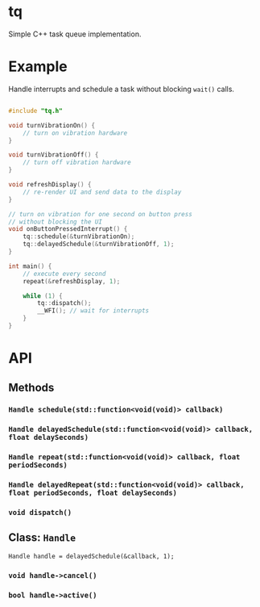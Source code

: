# tq

Simple C++ task queue implementation.

# Example

Handle interrupts and schedule a task without blocking `wait()` calls.

```c++

#include "tq.h"

void turnVibrationOn() {
    // turn on vibration hardware
}

void turnVibrationOff() {
    // turn off vibration hardware
}

void refreshDisplay() {
    // re-render UI and send data to the display
}

// turn on vibration for one second on button press
// without blocking the UI
void onButtonPressedInterrupt() {
    tq::schedule(&turnVibrationOn);
    tq::delayedSchedule(&turnVibrationOff, 1);
}

int main() {
    // execute every second
    repeat(&refreshDisplay, 1);

    while (1) {
        tq::dispatch();
        __WFI(); // wait for interrupts
    }
}

```

# API

## Methods

### `Handle schedule(std::function<void(void)> callback)`
### `Handle delayedSchedule(std::function<void(void)> callback, float delaySeconds)`

### `Handle repeat(std::function<void(void)> callback, float periodSeconds)`
### `Handle delayedRepeat(std::function<void(void)> callback, float periodSeconds, float delaySeconds)`

### `void dispatch()`


## Class: `Handle`

`Handle handle = delayedSchedule(&callback, 1);`

### `void handle->cancel()`
### `bool handle->active()`

